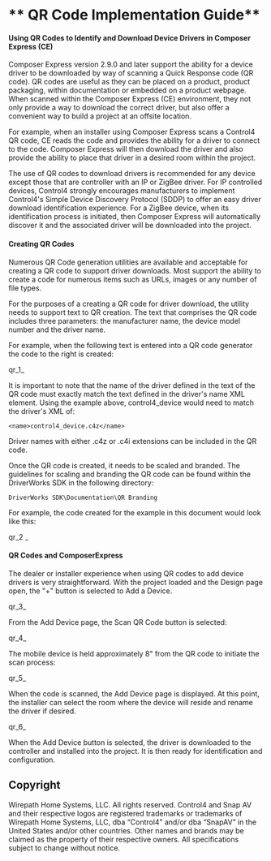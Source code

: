 # ** QR Code Implementation Guide**


#### Using QR Codes to Identify and Download Device Drivers in Composer Express (CE)

Composer Express version 2.9.0 and later support the ability for a device driver to be downloaded by way of scanning a Quick Response code (QR code). QR codes are useful as they can be placed on a product, product packaging, within documentation or embedded on a product webpage.  When scanned within the Composer Express (CE) environment, they not only provide a way to download the correct driver, but also offer a convenient way to build a project at an offsite location.

For example, when an installer using Composer Express scans a Control4 QR code, CE reads the code and provides the ability for a driver to connect to the code. Composer Express will then download the driver and also provide the ability to place that driver in a desired room within the project.

The use of QR codes to download drivers is recommended for any device except those that are controller with an IP or ZigBee driver. For IP controlled devices, Control4 strongly encourages manufacturers to implement Control4's Simple Device Discovery Protocol (SDDP) to offer an easy driver download identification experience. For a ZigBee device, when its identification process is initiated, then Composer Express will automatically discover it and the associated driver will be downloaded into the project.


#### Creating QR Codes
Numerous QR Code generation utilities are available and acceptable for creating a QR code to support driver downloads.  Most support the ability to create a code for numerous items such as URLs, images or any number of file types. 

For the purposes of a creating a QR code for driver download, the utility needs to support text to QR creation. The text that comprises the QR code includes three parameters: the manufacturer name, the device model number and the driver name.

For example, when the following text is entered into a QR code generator the code to the right is created:

qr_1_

It is important to note that the name of the driver defined in the text of the QR code must exactly match the text defined in the driver's name XML element. Using the example above, control4_device would need to match the driver's XML of:

`<name>control4_device.c4z</name>`

Driver names with either .c4z or .c4i extensions can be included in the QR code.

Once the QR code is created, it needs to be scaled and branded. The guidelines for scaling and branding the QR code can be found within the DriverWorks SDK in the following directory:

`DriverWorks SDK\Documentation\QR Branding` 

For example, the code created for the example in this document would look like this:

qr_2 _


#### QR Codes and ComposerExpress
The dealer or installer experience when using QR codes to add device drivers is very straightforward. With the project loaded and the Design page open, the "+" button is selected to Add a Device.

qr_3_

From the Add Device page, the Scan QR Code button is selected:

qr_4_

The mobile device is held approximately 8" from the QR code to initiate the scan process:

qr_5_

When the code is scanned, the Add Device page is displayed. At this point, the installer can select the room where the device will reside and rename the driver if desired. 

qr_6_

When the Add Device button is selected, the driver is downloaded to the controller and installed into the project. It is then ready for identification and configuration.



## Copyright
Wirepath Home Systems, LLC. All rights reserved. Control4 and Snap AV and their respective logos are registered trademarks or trademarks of Wirepath Home Systems, LLC, dba “Control4” and/or dba “SnapAV” in the United States and/or other countries. Other names and brands may be claimed as the property of their respective owners. All specifications subject to change without notice.